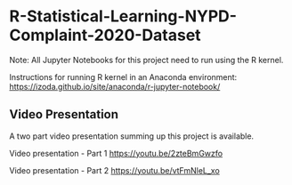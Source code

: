 # R-Statistical-Learning-NYPD-Complaint-2020-Dataset

Note: All Jupyter Notebooks for this project need to run using the R kernel.

Instructions for running R kernel in an Anaconda environment:
https://izoda.github.io/site/anaconda/r-jupyter-notebook/

## Video Presentation
A two part video presentation summing up this project is available.

Video presentation - Part 1
https://youtu.be/2zteBmGwzfo

Video presentation - Part 2
https://youtu.be/vtFmNleL_xo
